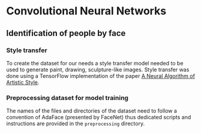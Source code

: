 # Convolutional Neural Networks
## Identification of people by face

### Style transfer
To create the dataset for our needs a style transfer model needed to be used to generate paint, drawing, sculpture-like 
images. Style transfer was done using a TensorFlow implementation of the paper [A Neural Algorithm of Artistic Style](https://arxiv.org/abs/1508.06576).

### Preprocessing dataset for model training
The names of the files and directories of the dataset need to follow a convention of AdaFace (presented by FaceNet) thus
dedicated scripts and instructions are provided in the `preprocessing` directory.